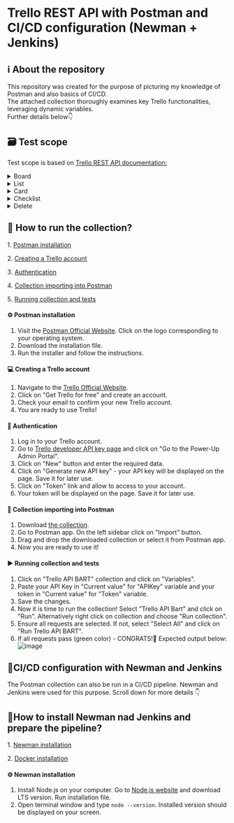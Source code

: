# Trello REST API with Postman and CI/CD configuration (Newman + Jenkins)
## ℹ️ About the repository
<p align="jusify">This repository was created for the purpose of picturing my knowledge of Postman and also basics of CI/CD.<br>
The attached collection thoroughly examines key Trello functionalities, leveraging dynamic variables. <br>
Further details below👇</p>

## 🗃️ Test scope
Test scope is based on <a href="https://developer.atlassian.com/cloud/trello/rest/api-group-actions/#api-group-actions" target="_blank">Trello REST API documentation:</a>

<details>
  <summary>Board</summary>

  - Create a Board
  - Create a Label on a Board
  - Get a Board
  - Update a Board
</details>

<details>
  <summary>List</summary>
  
  - Create a List on a Board
  - Get a List
  - Update a List
</details>
  
<details>
  <summary>Card</summary>
  
  - Create a new Card
  - Create a new Label on a Card
  - Get a Card
  - Add a new comment to a Card
  - Update a Card
</details>

<details>
  <summary>Checklist</summary>
  
  - Create a Checklist
  - Get a Checklist
  - Create a Checkitem on a Checklist
  - Update a CheckItem on a Card
  - Get Checkitems on a Checklist
</details>
    
<details>
  <summary>Delete</summary>
  
  - Delete a Checkitem from Checklist
  - Get Checkitems on a Checklist
  - Delete a Checklist
  - Get a Checklist
  - Delete a Card
  - Get a Card
  - Delete a Board
  - Get a Board
</details>
 
## 🚀 How to run the collection?
1️. [Postman installation](#postman-installation)

2️. [Creating a Trello account](#creating-trello-account)

3️. [Authentication](#authentication)
  
4️. [Collection importing into Postman](#collection-import)
  
5️. [Running collection and tests](#running-collection)
  
#### <a name="postman-installation"> ⚙️ Postman installation</a>
1. Visit the [Postman Official Website](https://www.postman.com/). Click on the logo corresponding to your operating system.
2. Download the installation file.
3. Run the installer and follow the instructions.

#### <a name="creating-trello-account"> 💻 Creating a Trello account</a>
1. Navigate to the [Trello Official Website](https://www.trello.com/).
2. Click on "Get Trello for free" and create an account.
3. Check your email to confirm your new Trello account.
4. You are ready to use Trello!

#### <a name="authentication"> 🔑 Authentication</a>
1. Log in to your Trello account.
2. Go to [Trello developer API key page](#https://trello.com/app-key) and click on "Go to the Power-Up Admin Portal".
3. Click on "New" button and enter the required data.
4. Click on "Generate new API key" - your API key will be displayed on the page. Save it for later use.
5. Click on "Token" link and allow to access to your account.
6. Your token will be displayed on the page. Save it for later use.

#### <a name="collection-import"> 📂 Collection importing into Postman</a>
1. Download [the collection](#https://github.com/Barto52/Trello_REST_API/blob/main/Trello%20API%20BART.postman_collection.json).
2. Go to Postman app. On the left sidebar click on "Import" button.
3. Drag and drop the downloaded collection or select it from Postman app.
4. Now you are ready to use it!

#### <a name="running-collection"> ▶️ Running collection and tests</a>
1. Click on "Trello API BART" collection and click on "Variables".
2. Paste your API Key in "Current value" for "APIKey" variable and your token in "Current value" for "Token" variable.
3. Save the changes.
4. Now it is time to run the collection! Select "Trello API Bart" and click on "Run". Alternatively right click on collection and choose "Run collection".
5. Ensure all requests are selected. If not, select "Select All" and click on "Run Trello API BART".
6. If all requests pass (green color) - CONGRATS!🎊 Expected output below: <br> ![image](https://github.com/Barto52/Trello_REST_API/assets/131921596/8038dd3c-c918-4add-a67e-09072b6360b1)

## 🔁CI/CD configuration with Newman and Jenkins
<p align="jusify">The Postman collection can also be run in a CI/CD pipeline. Newman and Jenkins were used for this purpose.
Scroll down for more details 👇</p>

## 🚀How to install Newman nad Jenkins and prepare the pipeline?
1️. [Newman installation](#newman-installation)

2️. [Docker installation](#docker-installation)

#### <a name="newman-installation"> ⚙️ Newman installation</a>
1. Install Node.js on your computer. Go to [Node.js website](#https://nodejs.org/en) and download LTS version. Run installation file.
2. Open terminal window and type ```node --version```. Installed version should be displayed on your screen.

